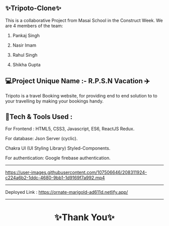 ✨Tripoto-Clone✨
---
This is a collaborative Project from Masai School in the Construct Week. We are 4 members of the team:

1. Pankaj Singh 

2. Nasir Imam

3. Rahul Singh

4. Shikha Gupta

💻Project Unique Name :- R.P.S.N Vacation ✈️
---
Tripoto is a travel Booking website, for providing end to end solution to to your travelling by making your bookings handy.

💫Tech & Tools Used :
--- 

For Frontend : HTML5, CSS3, Javascript, ES6, ReactJS Redux.

For database: Json Server (cyclic).

Chakra UI (UI Styling Library) Styled-Components.

For authentication: Google firebase authentication.

---


https://user-images.githubusercontent.com/107506646/208311924-c224a6b2-1ddc-4680-9bb1-1d9169f7a992.mp4


        
---
Deployed Link : https://ornate-marigold-ad611d.netlify.app/


----
<h1 align="center">✨Thank You✨</h1>

